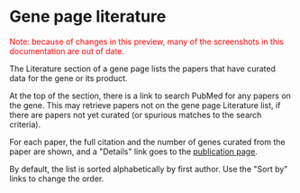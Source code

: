 # Gene page literature

<div style="color: red">
  Note: because of changes in this preview, many of the screenshots in
  this documentation are out of date.
</div>

The Literature section of a gene page lists the papers that have curated
data for the gene or its product.

At the top of the section, there is a link to search PubMed for any
papers on the gene. This may retrieve papers not on the gene page
Literature list, if there are papers not yet curated (or spurious
matches to the search criteria).

For each paper, the full citation and the number of genes curated from
the paper are shown, and a "Details" link goes to the [publication
page](/documentation/publication_page.md).

By default, the list is sorted alphabetically by first author. Use the
"Sort by" links to change the order.

